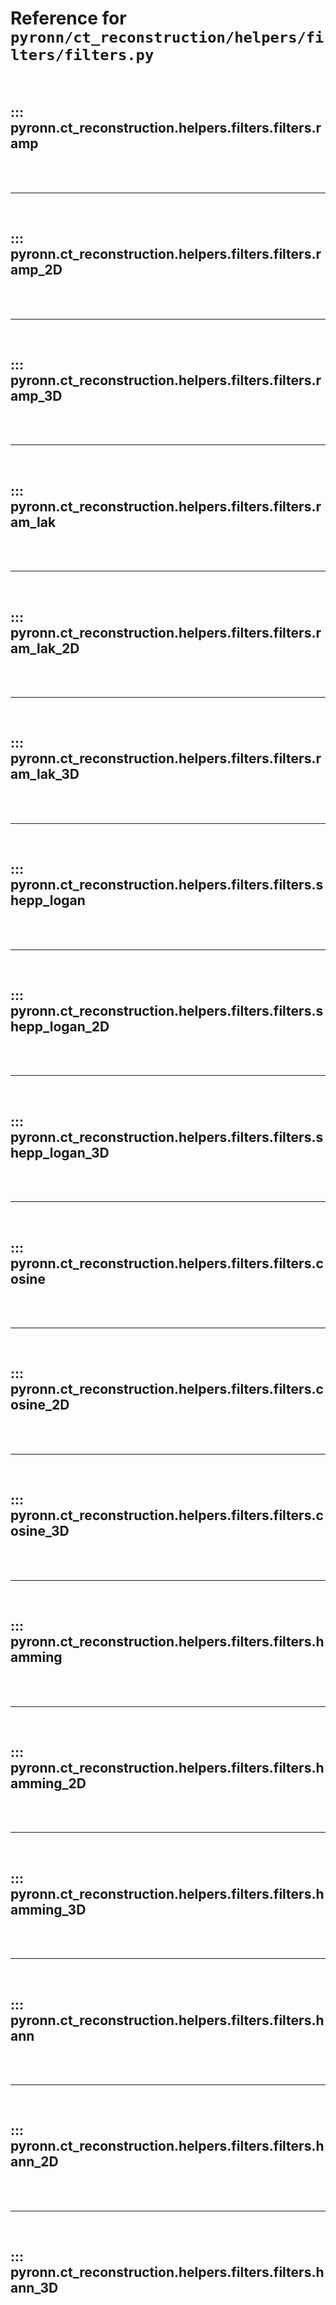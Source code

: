 # Reference for `pyronn/ct_reconstruction/helpers/filters/filters.py`

<br>

## ::: pyronn.ct_reconstruction.helpers.filters.filters.ramp

<br><br><hr><br>

## ::: pyronn.ct_reconstruction.helpers.filters.filters.ramp_2D

<br><br><hr><br>

## ::: pyronn.ct_reconstruction.helpers.filters.filters.ramp_3D

<br><br><hr><br>

## ::: pyronn.ct_reconstruction.helpers.filters.filters.ram_lak

<br><br><hr><br>

## ::: pyronn.ct_reconstruction.helpers.filters.filters.ram_lak_2D

<br><br><hr><br>

## ::: pyronn.ct_reconstruction.helpers.filters.filters.ram_lak_3D

<br><br><hr><br>

## ::: pyronn.ct_reconstruction.helpers.filters.filters.shepp_logan

<br><br><hr><br>

## ::: pyronn.ct_reconstruction.helpers.filters.filters.shepp_logan_2D

<br><br><hr><br>

## ::: pyronn.ct_reconstruction.helpers.filters.filters.shepp_logan_3D

<br><br><hr><br>

## ::: pyronn.ct_reconstruction.helpers.filters.filters.cosine

<br><br><hr><br>

## ::: pyronn.ct_reconstruction.helpers.filters.filters.cosine_2D

<br><br><hr><br>

## ::: pyronn.ct_reconstruction.helpers.filters.filters.cosine_3D

<br><br><hr><br>

## ::: pyronn.ct_reconstruction.helpers.filters.filters.hamming

<br><br><hr><br>

## ::: pyronn.ct_reconstruction.helpers.filters.filters.hamming_2D

<br><br><hr><br>

## ::: pyronn.ct_reconstruction.helpers.filters.filters.hamming_3D

<br><br><hr><br>

## ::: pyronn.ct_reconstruction.helpers.filters.filters.hann

<br><br><hr><br>

## ::: pyronn.ct_reconstruction.helpers.filters.filters.hann_2D

<br><br><hr><br>

## ::: pyronn.ct_reconstruction.helpers.filters.filters.hann_3D

<br><br>
